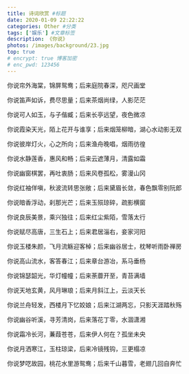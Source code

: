 ```yaml
---
title: 诗词欣赏 #标题
date: 2020-01-09 22:22:22
categories: Other #分类
tags: ['娱乐'] #文章标签
description: 《你说》
photos: /images/background/23.jpg
top: true
# encrypt: true 博客加密
# enc_pwd: 123456
---
```


<!--more-->
你说帘外海棠，锦屏鸳鸯；后来庭院春深，咫尺画堂

你说笛声如诉，费尽思量；后来茶烟尚绿，人影茫茫

你说可人如玉，与子偕臧；后来长亭远望，夜色微凉

你说霞染天光，陌上花开与谁享；后来烟笼柳暗，湖心水动影无双

你说彼岸灯火，心之所向；后来渔舟晚唱，烟雨彷徨

你说水静莲香，惠风和畅；后来云遮薄月，清露如霜

你说幽窗棋罢，再吐衷肠；后来风卷孤松，雾漫山冈

你说红袖佯嗔，秋波流转思张敞；后来黛眉长敛，春色飘零别阮郎

你说暗香浮动，刹那光芒；后来玉殒琼碎，疏影横窗

你说良辰美景，乘兴独往；后来红尘紫陌，雪落太行

你说赋尽高唐，三生石上；后来君居淄右，妾家河阳

你说玉楼朱颜，飞月流觞迎客棹；后来幽谷居士，枕琴听雨卧禅房

你说高山流水，客答春江；后来章台游冶，系马垂杨

你说锦瑟韶光，华灯幢幢；后来荼蘼开至，青苔满墙

你说天地玄黄，风月琳琅；后来月斜江上，云淡天长

你说兰舟轻发，西楼月下忆姣娘；后来江湖两忘，只影天涯踏秋殇

你说幽谷听溪，寻芳清岗，后来落花丁零，水涸潇湘

你说霜冷长河，蒹葭苍苍，后来伊人何在？孤坐未央

你说月洒寒江，玉柱琼梁，后来冷镜残钩，三更榻凉

你说梦呓故园，桃花水里游鸳鸯；后来千山暮雪，老翅几回自奔忙
